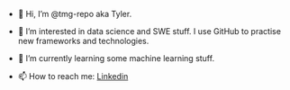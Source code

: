 - 👋 Hi, I’m @tmg-repo aka Tyler.

- 👀 I’m interested in data science and SWE stuff. I use GitHub to practise new frameworks and technologies.

- 🌱 I’m currently learning some machine learning stuff.

- 📫 How to reach me: <a href="https://www.linkedin.com/in/tyler-grant-a295a5219/">Linkedin</a>


